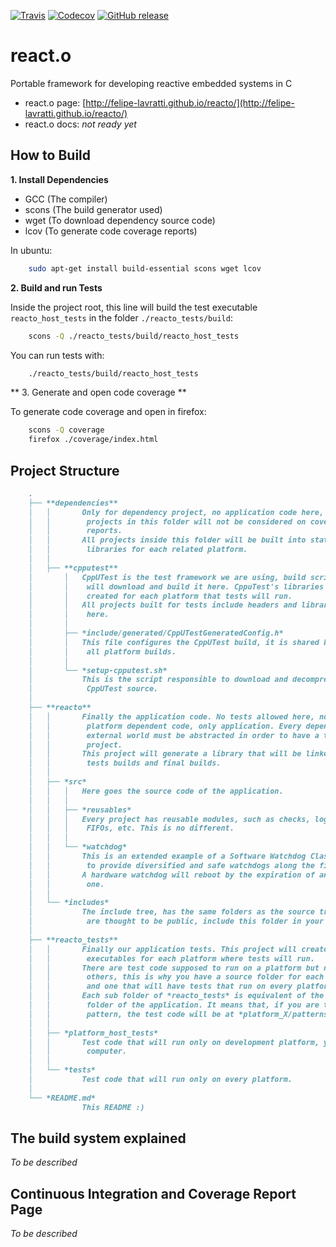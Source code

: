 [![Travis](https://img.shields.io/travis/felipe-lavratti/reacto.svg?style=flat-square)](https://travis-ci.org/felipe-lavratti/reacto)
[![Codecov](https://img.shields.io/codecov/c/github/felipe-lavratti/reacto.svg?style=flat-square)](https://codecov.io/gh/felipe-lavratti/reacto)
[![GitHub release](https://img.shields.io/github/release/felipe-lavratti/reacto.svg?style=flat-square)]()

# react.o
Portable framework for developing reactive embedded systems in C
- react.o page: [http://felipe-lavratti.github.io/reacto/](http://felipe-lavratti.github.io/reacto/)
- react.o docs: *not ready yet*

## How to Build

**1. Install Dependencies**

- GCC (The compiler)
- scons (The build generator used)
- wget (To download dependency source code)
- lcov (To generate code coverage reports)

In ubuntu:
```sh
    sudo apt-get install build-essential scons wget lcov
```

**2. Build and run Tests**

Inside the project root, this line will build the test executable `reacto_host_tests` in the folder `./reacto_tests/build`:

```sh
    scons -Q ./reacto_tests/build/reacto_host_tests
```

You can run tests with:

```sh
    ./reacto_tests/build/reacto_host_tests
```

** 3. Generate and open code coverage **

To generate code coverage and open in firefox:
```sh
    scons -Q coverage
    firefox ./coverage/index.html
```

## Project Structure

```md
    .
    ├── **dependencies**
    │   │       Only for dependency project, no application code here,
    │   │        projects in this folder will not be considered on coverage
    │   │        reports.
    │   │       All projects inside this folder will be built into static
    │   │        libraries for each related platform.
    │   │
    │   ├── **cpputest**
    │       │   CppUTest is the test framework we are using, build scripts
    │       │    will download and build it here. CppuTest's libraries are
    │       │    created for each platform that tests will run.
    │       │   All projects built for tests include headers and libraries from
    │       │    here.
    │       │
    │       ├── *include/generated/CppUTestGeneratedConfig.h*
    │       │   This file configures the CppUTest build, it is shared between
    │       │    all platform builds.
    │       │
    │       └── *setup-cpputest.sh*
    │           This is the script responsible to download and decompress
    │            CppUTest source.
    │
    ├── **reacto**
    │   │       Finally the application code. No tests allowed here, nor
    │   │        platform dependent code, only application. Every dependency to
    │   │        external world must be abstracted in order to have a testable
    │   │        project.
    │   │       This project will generate a library that will be linked against
    │   │        tests builds and final builds.
    │   │
    │   ├── *src*
    │   │   │   Here goes the source code of the application.
    │   │   │
    │   │   ├── *reusables*
    │   │   │   Every project has reusable modules, such as checks, logs,
    │   │   │    FIFOs, etc. This is no different.
    │   │   │
    │   │   └── *watchdog*
    │   │       This is an extended example of a Software Watchdog Class created
    │   │        to provide diversified and safe watchdogs along the firwmare.
    │   │       A hardware watchdog will reboot by the expiration of any soft
    │   │        one.
    │   │
    │   └── *includes*
    │           The include tree, has the same folders as the source tree. Files
    │            are thought to be public, include this folder in your project.
    │
    ├── **reacto_tests**
    │   │       Finally our application tests. This project will create
    │   │        executables for each platform where tests will run.
    │   │       There are test code supposed to run on a platform but not on the
    │   │        others, this is why you have a source folder for each platform
    │   │        and one that will have tests that run on every platforms.
    │   │       Each sub folder of *reacto_tests* is equivalent of the *src*
    │   │        folder of the application. It means that, if you are testing a
    │   │        pattern, the test code will be at *platform_X/patterns/*.
    │   │
    │   ├── *platform_host_tests*
    │   │       Test code that will run only on development platform, your
    │   │        computer.
    │   │
    │   └── *tests*
    │           Test code that will run only on every platform.
    │
    └── *README.md*
                This README :)
```

## The build system explained

*To be described*

## Continuous Integration and Coverage Report Page

*To be described*
